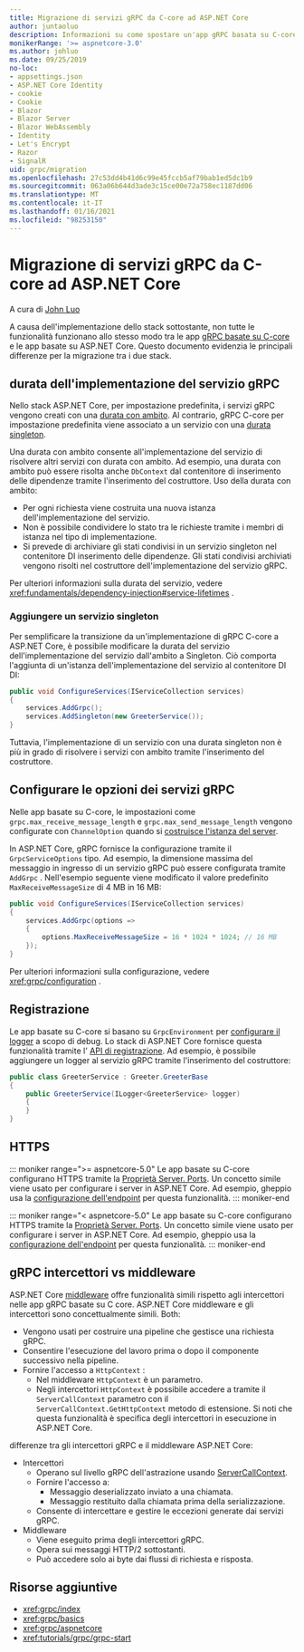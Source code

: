 ```yaml
---
title: Migrazione di servizi gRPC da C-core ad ASP.NET Core
author: juntaoluo
description: Informazioni su come spostare un'app gRPC basata su C-core esistente per l'esecuzione in ASP.NET Core stack.
monikerRange: '>= aspnetcore-3.0'
ms.author: johluo
ms.date: 09/25/2019
no-loc:
- appsettings.json
- ASP.NET Core Identity
- cookie
- Cookie
- Blazor
- Blazor Server
- Blazor WebAssembly
- Identity
- Let's Encrypt
- Razor
- SignalR
uid: grpc/migration
ms.openlocfilehash: 27c53dd4b41d6c99e45fccb5af79bab1ed5dc1b9
ms.sourcegitcommit: 063a06b644d3ade3c15ce00e72a758ec1187dd06
ms.translationtype: MT
ms.contentlocale: it-IT
ms.lasthandoff: 01/16/2021
ms.locfileid: "98253150"
---
```

# <a name="migrating-grpc-services-from-c-core-to-aspnet-core"></a>Migrazione di servizi gRPC da C-core ad ASP.NET Core

A cura di [John Luo](https://github.com/juntaoluo)

A causa dell'implementazione dello stack sottostante, non tutte le funzionalità funzionano allo stesso modo tra le app [gRPC basate su C-core](https://grpc.io/blog/grpc-stacks) e le app basate su ASP.NET Core. Questo documento evidenzia le principali differenze per la migrazione tra i due stack.

## <a name="grpc-service-implementation-lifetime"></a>durata dell'implementazione del servizio gRPC

Nello stack ASP.NET Core, per impostazione predefinita, i servizi gRPC vengono creati con una [durata con ambito](xref:fundamentals/dependency-injection#service-lifetimes). Al contrario, gRPC C-core per impostazione predefinita viene associato a un servizio con una [durata singleton](xref:fundamentals/dependency-injection#service-lifetimes).

Una durata con ambito consente all'implementazione del servizio di risolvere altri servizi con durata con ambito. Ad esempio, una durata con ambito può essere risolta anche `DbContext` dal contenitore di inserimento delle dipendenze tramite l'inserimento del costruttore. Uso della durata con ambito:

* Per ogni richiesta viene costruita una nuova istanza dell'implementazione del servizio.
* Non è possibile condividere lo stato tra le richieste tramite i membri di istanza nel tipo di implementazione.
* Si prevede di archiviare gli stati condivisi in un servizio singleton nel contenitore DI inserimento delle dipendenze. Gli stati condivisi archiviati vengono risolti nel costruttore dell'implementazione del servizio gRPC.

Per ulteriori informazioni sulla durata del servizio, vedere <xref:fundamentals/dependency-injection#service-lifetimes> .

### <a name="add-a-singleton-service"></a>Aggiungere un servizio singleton

Per semplificare la transizione da un'implementazione di gRPC C-core a ASP.NET Core, è possibile modificare la durata del servizio dell'implementazione del servizio dall'ambito a Singleton. Ciò comporta l'aggiunta di un'istanza dell'implementazione del servizio al contenitore DI DI:

```csharp
public void ConfigureServices(IServiceCollection services)
{
    services.AddGrpc();
    services.AddSingleton(new GreeterService());
}
```

Tuttavia, l'implementazione di un servizio con una durata singleton non è più in grado di risolvere i servizi con ambito tramite l'inserimento del costruttore.

## <a name="configure-grpc-services-options"></a>Configurare le opzioni dei servizi gRPC

Nelle app basate su C-core, le impostazioni come `grpc.max_receive_message_length` e `grpc.max_send_message_length` vengono configurate con `ChannelOption` quando si [costruisce l'istanza del server](https://grpc.io/grpc/csharp/api/Grpc.Core.Server.html#Grpc_Core_Server__ctor_System_Collections_Generic_IEnumerable_Grpc_Core_ChannelOption__).

In ASP.NET Core, gRPC fornisce la configurazione tramite il `GrpcServiceOptions` tipo. Ad esempio, la dimensione massima del messaggio in ingresso di un servizio gRPC può essere configurata tramite `AddGrpc` . Nell'esempio seguente viene modificato il valore predefinito `MaxReceiveMessageSize` di 4 MB in 16 MB:

```csharp
public void ConfigureServices(IServiceCollection services)
{
    services.AddGrpc(options =>
    {
        options.MaxReceiveMessageSize = 16 * 1024 * 1024; // 16 MB
    });
}
```

Per ulteriori informazioni sulla configurazione, vedere <xref:grpc/configuration> .

## <a name="logging"></a>Registrazione

Le app basate su C-core si basano su `GrpcEnvironment` per [configurare il logger](https://grpc.io/grpc/csharp/api/Grpc.Core.GrpcEnvironment.html?q=size#Grpc_Core_GrpcEnvironment_SetLogger_Grpc_Core_Logging_ILogger_) a scopo di debug. Lo stack di ASP.NET Core fornisce questa funzionalità tramite l' [API di registrazione](xref:fundamentals/logging/index). Ad esempio, è possibile aggiungere un logger al servizio gRPC tramite l'inserimento del costruttore:

```csharp
public class GreeterService : Greeter.GreeterBase
{
    public GreeterService(ILogger<GreeterService> logger)
    {
    }
}
```

## <a name="https"></a>HTTPS

::: moniker range=">= aspnetcore-5.0"
Le app basate su C-core configurano HTTPS tramite la [Proprietà Server. Ports](https://grpc.io/grpc/csharp/api/Grpc.Core.Server.html#Grpc_Core_Server_Ports). Un concetto simile viene usato per configurare i server in ASP.NET Core. Ad esempio, gheppio usa la [configurazione dell'endpoint](xref:fundamentals/servers/kestrel/endpoints) per questa funzionalità.
::: moniker-end

::: moniker range="< aspnetcore-5.0"
Le app basate su C-core configurano HTTPS tramite la [Proprietà Server. Ports](https://grpc.io/grpc/csharp/api/Grpc.Core.Server.html#Grpc_Core_Server_Ports). Un concetto simile viene usato per configurare i server in ASP.NET Core. Ad esempio, gheppio usa la [configurazione dell'endpoint](xref:fundamentals/servers/kestrel#endpoint-configuration) per questa funzionalità.
::: moniker-end

## <a name="grpc-interceptors-vs-middleware"></a>gRPC intercettori vs middleware

ASP.NET Core [middleware](xref:fundamentals/middleware/index) offre funzionalità simili rispetto agli intercettori nelle app gRPC basate su C core. ASP.NET Core middleware e gli intercettori sono concettualmente simili. Both:

* Vengono usati per costruire una pipeline che gestisce una richiesta gRPC.
* Consentire l'esecuzione del lavoro prima o dopo il componente successivo nella pipeline.
* Fornire l'accesso a `HttpContext` :
  * Nel middleware `HttpContext` è un parametro.
  * Negli intercettori `HttpContext` è possibile accedere a tramite il `ServerCallContext` parametro con il `ServerCallContext.GetHttpContext` metodo di estensione. Si noti che questa funzionalità è specifica degli intercettori in esecuzione in ASP.NET Core.

differenze tra gli intercettori gRPC e il middleware ASP.NET Core:

* Intercettori
  * Operano sul livello gRPC dell'astrazione usando [ServerCallContext](https://grpc.io/grpc/csharp/api/Grpc.Core.ServerCallContext.html).
  * Fornire l'accesso a:
    * Messaggio deserializzato inviato a una chiamata.
    * Messaggio restituito dalla chiamata prima della serializzazione.
  * Consente di intercettare e gestire le eccezioni generate dai servizi gRPC.
* Middleware
  * Viene eseguito prima degli intercettori gRPC.
  * Opera sui messaggi HTTP/2 sottostanti.
  * Può accedere solo ai byte dai flussi di richiesta e risposta.

## <a name="additional-resources"></a>Risorse aggiuntive

* <xref:grpc/index>
* <xref:grpc/basics>
* <xref:grpc/aspnetcore>
* <xref:tutorials/grpc/grpc-start>
